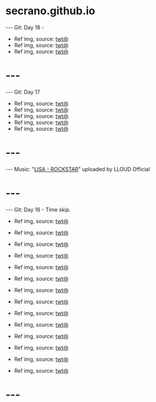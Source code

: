 # secrano.github.io

--- Git: Day 18 - 

- Ref img, source: [twt@](https://x.com/TheSliceofAnime/status/1806890295713583289)
- Ref img, source: [twt@](https://x.com/MichiMochievee/status/1806764785654223071)
- Ref img, source: [twt@](https://x.com/EldenringAlerts/status/1806636647418835138)

# ---

--- Git: Day 17 

- Ref img, source: [twt@](https://x.com/Matrey02/status/1806091083270496434)
- Ref img, source: [twt@](https://x.com/PopCulture2000s/status/1806479733909065902)
- Ref img, source: [twt@](https://x.com/retro_twt/status/1806402211758407751)
- Ref img, source: [twt@](https://x.com/BasedLIDA/status/1806548010265948478)
- Ref img, source: [twt@](https://x.com/ccreayus/status/1806307661769794036)

# ---
--- Music: "[LISA - ROCKSTAR](https://www.youtube.com/watch?v=hbcGx4MGUMg)" uploaded by LLOUD Official
# ---

--- Git: Day 16 - Time skip.

- Ref img, source: [twt@](https://x.com/historyinmemes/status/1806191347159671286)
- Ref img, source: [twt@](https://x.com/GuNeverever/status/1805975792553525684)
- Ref img, source: [twt@](https://x.com/kirawontmiss/status/1806361983744176262)
- Ref img, source: [twt@](https://x.com/keiuzuki/status/1806383970986394022)
- Ref img, source: [twt@](https://x.com/JJKcontents/status/1806208675549241619)
- Ref img, source: [twt@](https://x.com/Shadyind/status/1805677310332527015)

- Ref img, source: [twt@](https://x.com/historyinmemes/status/1806205877604503659)
- Ref img, source: [twt@](https://x.com/tokyotengu/status/1806021937946153167)
- Ref img, source: [twt@](https://x.com/WholesomeOrenji/status/1806400248031350812)
- Ref img, source: [twt@](https://x.com/PunchingCat/status/1806057700993990765)
- Ref img, source: [twt@](https://x.com/milkynoe/status/1806228847437730100)
- Ref img, source: [twt@](https://x.com/milkynoe/status/1806127965966569751)

- Ref img, source: [twt@](https://x.com/neorarty3/status/1806103785351029005)
- Ref img, source: [twt@](https://x.com/latikaish/status/1805869549360910447)

# ---
